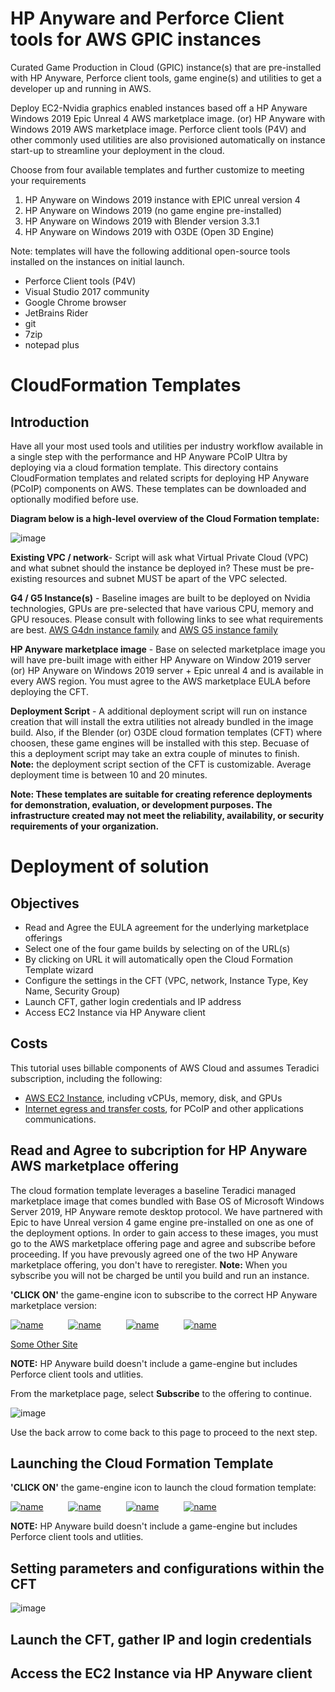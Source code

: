 # HP Anyware and Perforce Client tools for AWS GPIC instances
Curated Game Production in Cloud (GPIC) instance(s) that are pre-installed with HP Anyware, Perforce client tools, game engine(s) and utilities to get a developer up and running in AWS.

Deploy EC2-Nvidia graphics enabled instances based off a HP Anyware Windows 2019 Epic Unreal 4 AWS marketplace image. (or) HP Anyware with Windows 2019 AWS marketplace image. Perforce client tools (P4V) and other commonly used utilities are also provisioned automatically on instance start-up to streamline your deployment in the cloud.

Choose from four available templates and further customize to meeting your requirements
1. HP Anyware on Windows 2019 instance with EPIC unreal version 4
2. HP Anyware on Windows 2019 (no game engine pre-installed)
3. HP Anyware on Windows 2019 with Blender version 3.3.1
4. HP Anyware on Windows 2019 with O3DE (Open 3D Engine)

Note: templates will have the following additional open-source tools installed on the instances on initial launch.
- Perforce Client tools (P4V)
- Visual Studio 2017 community
- Google Chrome browser
- JetBrains Rider
- git
- 7zip
- notepad plus


# CloudFormation Templates
## Introduction
Have all your most used tools and utilities per industry workflow available in a single step with the performance and HP Anyware PCoIP Ultra by deploying via a cloud formation template. 
This directory contains CloudFormation templates and related scripts for deploying HP Anyware (PCoIP) components on AWS. These templates can be downloaded and optionally modified before use.

**Diagram below is a high-level overview of the Cloud Formation template:**

 ![image](https://github.com/ChadSmithTeradici/PCoIP-Power-Tools-via-CFT/blob/main/GPIC-CFT-Parts.png?raw=true)
 
   **Existing VPC / network**- Script will ask what Virtual Private Cloud (VPC) and what subnet should the instance be deployed in? These must be pre-existing resources and subnet MUST be apart of the VPC selected.

   **G4 / G5 Instance(s)** - Baseline images are built to be deployed on Nvidia technologies, GPUs are pre-selected that have various CPU, memory and GPU resouces. Please consult with following links to see what requirements are best. [AWS G4dn instance family](https://aws.amazon.com/ec2/instance-types/g4/)  and [AWS G5 instance family](https://aws.amazon.com/ec2/instance-types/g5/)

  **HP Anyware marketplace image** - Base on selected marketplace image you will have pre-built image with either HP Anyware on Window 2019 server (or) HP Anyware on Windows 2019 server + Epic unreal 4 and is available in every AWS region. You must agree to the AWS marketplace EULA before deploying the CFT.
  
  **Deployment Script** - A additional deployment script will run on instance creation that will install the extra utilities not already bundled in the image build. Also, if the Blender (or) O3DE cloud formation templates (CFT) where choosen, these game engines will be installed with this step. Becuase of this a deployment script may take an extra couple of minutes to finish. **Note:** the deployment script section of the CFT is customizable. Average deployment time is between 10 and 20 minutes.


__Note: These templates are suitable for creating reference deployments for demonstration, evaluation, or development purposes. The infrastructure created may not meet the reliability, availability, or security requirements of your organization.__

# Deployment of solution

## Objectives

+ Read and Agree the EULA agreement for the underlying marketplace offerings
+ Select one of the four game builds by selecting on of the URL(s)
+ By clicking on URL it will automatically open the Cloud Formation Template wizard
+ Configure the settings in the CFT (VPC, network, Instance Type, Key Name, Security Group)
+ Launch CFT, gather login credentials and IP address
+ Access EC2 Instance via HP Anyware client

## Costs

This tutorial uses billable components of AWS Cloud and assumes Teradici subscription, including the following:
+   [AWS EC2 Instance](https://aws.amazon.com/pm/ec2/), including vCPUs, memory, disk, and GPUs
+   [Internet egress and transfer costs](https://aws.amazon.com/blogs/architecture/overview-of-data-transfer-costs-for-common-architectures/), for PCoIP and other applications communications.

## Read and Agree to subcription for HP Anyware AWS marketplace offering
The cloud formation template leverages a baseline Teradici managed marketplace image that comes bundled with Base OS of Microsoft Windows Server 2019, HP Anyware remote desktop protocol. We have partnered with Epic to have Unreal version 4 game engine pre-installed on one as one of the deployment options. In order to gain access to these images, you must go to the AWS marketplace offering page and agree and subscribe before proceeding. If you have prevously agreed one of the two HP Anyware marketplace offering, you don't have to reregister. **Note:** When you sybscribe you will not be charged be until you build and run an instance.
 
**'CLICK ON'** the game-engine icon to subscribe to the correct HP Anyware marketplace version: 

[![name](https://github.com/ChadSmithTeradici/PCoIP-Power-Tools-via-CFT/blob/main/Unreal-logo-small.png?raw=true)](https://aws.amazon.com/marketplace/pp/prodview-mj35z5mqzmanm?sr=0-5&ref_=beagle&applicationId=AWSMPContessa)  &emsp; &emsp;  [![name](https://github.com/ChadSmithTeradici/PCoIP-Power-Tools-via-CFT/blob/main/blender-small.png?raw=true)](https://aws.amazon.com/marketplace/pp/prodview-boeg6hiewus3o?sr=0-1&ref_=beagle&applicationId=AWSMPContessa)  &emsp; &emsp;  [![name](https://github.com/ChadSmithTeradici/PCoIP-Power-Tools-via-CFT/blob/main/o3DE-small.png?raw=true)](https://aws.amazon.com/marketplace/pp/prodview-boeg6hiewus3o?sr=0-1&ref_=beagle&applicationId=AWSMPContessa)  &emsp; &emsp;  [![name](https://github.com/ChadSmithTeradici/PCoIP-Power-Tools-via-CFT/blob/main/HPA-small.png)](https://aws.amazon.com/marketplace/pp/prodview-boeg6hiewus3o?sr=0-1&ref_=beagle&applicationId=AWSMPContessa)  

<a onclick="window.open(this.href,'_blank');return false;" href="http://www.foracure.org.au">Some Other Site</a>

**NOTE:** HP Anyware build doesn't include a game-engine but includes Perforce client tools and utlities. 

From the marketplace page, select **Subscribe** to the offering to continue.

![image](https://github.com/ChadSmithTeradici/PCoIP-Power-Tools-via-CFT/blob/main/Continue2Subscribe.png)

Use the back arrow to come back to this page to proceed to the next step.

## Launching the Cloud Formation Template


**'CLICK ON'** the game-engine icon to launch the cloud formation template: 

[![name](https://github.com/ChadSmithTeradici/PCoIP-Power-Tools-via-CFT/blob/main/Unreal-logo-small.png?raw=true)](https://console.aws.amazon.com/cloudformation/home?#/stacks/quickcreate?templateURL=https://hpagpicbucket4scripts.s3.us-west-2.amazonaws.com/HPA-UR4-PF-CFT.yml&stackName=hpaepic) &emsp; &emsp; [![name](https://github.com/ChadSmithTeradici/PCoIP-Power-Tools-via-CFT/blob/main/blender-small.png)](https://console.aws.amazon.com/cloudformation/home?#/stacks/quickcreate?templateURL=https://hpagpicbucket4scripts.s3.us-west-2.amazonaws.com/HPA-Blender-PF-CFT.yml&stackName=hpablender) &emsp; &emsp; [![name](https://github.com/ChadSmithTeradici/PCoIP-Power-Tools-via-CFT/blob/main/o3DE-small.png)](https://console.aws.amazon.com/cloudformation/home?#/stacks/quickcreate?templateURL=https://hpagpicbucket4scripts.s3.us-west-2.amazonaws.com/HPA-O3DE-PF-CFT.yml&stackName=hpao3de) &emsp; &emsp; [![name](https://github.com/ChadSmithTeradici/PCoIP-Power-Tools-via-CFT/blob/main/HPA-small.png)](https://console.aws.amazon.com/cloudformation/home?#/stacks/quickcreate?templateURL=https://hpagpicbucket4scripts.s3.us-west-2.amazonaws.com/HPA-PF-CFT.yml&stackName=hpagpic)

**NOTE:** HP Anyware build doesn't include a game-engine but includes Perforce client tools and utlities.

## Setting parameters and configurations within the CFT

![image](https://github.com/ChadSmithTeradici/PCoIP-Power-Tools-via-CFT/blob/main/CFT-Questions.png)

## Launch the CFT, gather IP and login credentials

## Access the EC2 Instance via HP Anyware client
